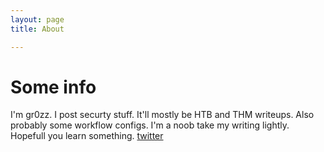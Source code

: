 ```yaml
---
layout: page 
title: About

---
```


# Some info 
I'm gr0zz. I post securty stuff. It'll mostly be HTB and THM writeups. Also probably some workflow configs. I'm a noob take my writing lightly. Hopefull you learn something.
[twitter](https://twitter.com/0xWukong)